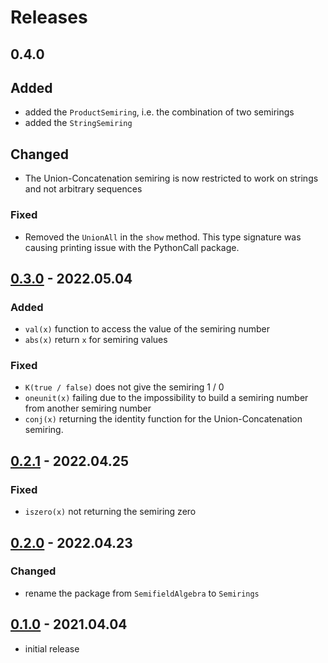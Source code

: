 # Releases

## 0.4.0
## Added
- added the `ProductSemiring`, i.e. the combination of two semirings
- added the `StringSemiring`
## Changed
- The Union-Concatenation semiring is now restricted to work on strings
  and not arbitrary sequences
### Fixed
- Removed the `UnionAll` in the `show` method. This type signature was
  causing printing issue with the PythonCall package.

## [0.3.0](https://github.com/FAST-ASR/Semirings.jl/releases/tag/v0.3.0) - 2022.05.04
### Added
- `val(x)` function to access the value of the semiring number
- `abs(x)` return `x` for semiring values

### Fixed
- `K(true / false)` does not give the semiring 1 / 0
- `oneunit(x)` failing due to the impossibility to build
  a semiring number from another semiring number
- `conj(x)` returning the identity function for the Union-Concatenation
  semiring.

## [0.2.1](https://github.com/FAST-ASR/Semirings.jl/releases/tag/v0.2.1) - 2022.04.25
### Fixed
- `iszero(x)` not returning the semiring zero

## [0.2.0](https://github.com/FAST-ASR/Semirings.jl/releases/tag/v0.2.0) - 2022.04.23
### Changed
- rename the package from `SemifieldAlgebra` to `Semirings`

## [0.1.0](https://github.com/FAST-ASR/Semirings.jl/releases/tag/v0.1.0) - 2021.04.04
- initial release

